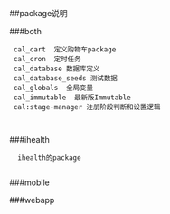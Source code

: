

##package说明

###both
```
 cal_cart  定义购物车package
 cal_cron  定时任务
 cal_database 数据库定义
 cal_database_seeds 测试数据
 cal_globals  全局变量
 cal_immutable  最新版Immutable
 cal:stage-manager 注册阶段判断和设置逻辑
 
 
``` 

###ihealth

```
  ihealth的package 
  
```

###mobile




###webapp

